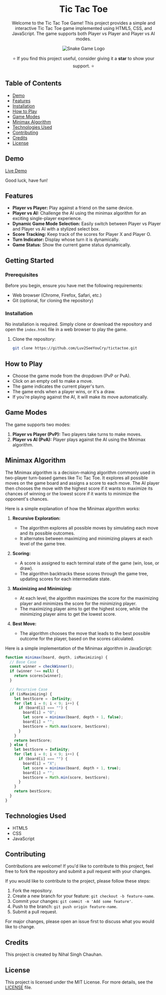<h1 align="center">Tic Tac Toe</h1>

<p align="center">
  Welcome to the Tic Tac Toe Game! This project provides a simple and interactive Tic Tac Toe game implemented using HTML5, CSS, and JavaScript. The game supports both Player vs Player and Player vs AI modes.
</p>

<p align="center">
  <img src="https://lh3.googleusercontent.com/y3Mp0ZW7r7v8Mo7IutRsqFLMh2Z6C_VAN_npDVIo8eDBA7lNDXCu76ztwNgSEgtMoj1v7AFKX0idGOP-eRC3P7FqLKQgqMtKd7I=s0" alt="Snake Game Logo">
</p>

<p align="center">
  ⭐️ If you find this project useful, consider giving it a <b>star</b> to show your support. ⭐
</p>

## Table of Contents

- [Demo](#demo)
- [Features](#features)
- [Installation](#getting-started)
- [How to Play](#how-to-play)
- [Game Modes](#game-modes)
- [Minimax Algorithm](#minimax-algorithm)
- [Technologies Used](#technologies-used)
- [Contributing](#contributing)
- [Credits](#credits)
- [License](#license)

## Demo

[Live Demo](https://Luv2SeeYouCry.github.io/tictactoe/)

Good luck, have fun!

## Features

- **Player vs Player:** Play against a friend on the same device.
- **Player vs AI:** Challenge the AI using the minimax algorithm for an exciting single-player experience.
- **Dynamic Game Mode Selection:** Easily switch between Player vs Player and Player vs AI with a stylized select box.
- **Score Tracking:** Keep track of the scores for Player X and Player O.
- **Turn Indicator:** Display whose turn it is dynamically.
- **Game Status:** Show the current game status dynamically.

## Getting Started

### Prerequisites

Before you begin, ensure you have met the following requirements:

- Web browser (Chrome, Firefox, Safari, etc.)
- Git (optional, for cloning the repository)

### Installation

No installation is required. Simply clone or download the repository and open the `index.html` file in a web browser to play the game.

1. Clone the repository:

   ```bash
   git clone https://github.com/Luv2SeeYouCry/tictactoe.git
   ```

## How to Play

- Choose the game mode from the dropdown (PvP or PvA).
- Click on an empty cell to make a move.
- The game indicates the current player's turn.
- The game ends when a player wins, or it's a draw.
- If you're playing against the AI, it will make its move automatically.

## Game Modes

The game supports two modes:

1. **Player vs Player (PvP):** Two players take turns to make moves.
2. **Player vs AI (PvA):** Player plays against the AI using the Minimax algorithm.

## Minimax Algorithm

The Minimax algorithm is a decision-making algorithm commonly used in two-player turn-based games like Tic Tac Toe. It explores all possible moves on the game board and assigns a score to each move. The AI player then chooses the move with the highest score if it wants to maximize its chances of winning or the lowest score if it wants to minimize the opponent's chances.

Here is a simple explanation of how the Minimax algorithm works:

1. **Recursive Exploration:**

   - The algorithm explores all possible moves by simulating each move and its possible outcomes.
   - It alternates between maximizing and minimizing players at each level of the game tree.

2. **Scoring:**

   - A score is assigned to each terminal state of the game (win, lose, or draw).
   - The algorithm backtracks these scores through the game tree, updating scores for each intermediate state.

3. **Maximizing and Minimizing:**

   - At each level, the algorithm maximizes the score for the maximizing player and minimizes the score for the minimizing player.
   - The maximizing player aims to get the highest score, while the minimizing player aims to get the lowest score.

4. **Best Move:**
   - The algorithm chooses the move that leads to the best possible outcome for the player, based on the scores calculated.

Here is a simple implementation of the Minimax algorithm in JavaScript:

```javascript
function minimax(board, depth, isMaximizing) {
  // Base Case
  const winner = checkWinner();
  if (winner !== null) {
    return scores[winner];
  }

  // Recursive Case
  if (isMaximizing) {
    let bestScore = -Infinity;
    for (let i = 0; i < 9; i++) {
      if (board[i] === "") {
        board[i] = "O";
        let score = minimax(board, depth + 1, false);
        board[i] = "";
        bestScore = Math.max(score, bestScore);
      }
    }
    return bestScore;
  } else {
    let bestScore = Infinity;
    for (let i = 0; i < 9; i++) {
      if (board[i] === "") {
        board[i] = "X";
        let score = minimax(board, depth + 1, true);
        board[i] = "";
        bestScore = Math.min(score, bestScore);
      }
    }
    return bestScore;
  }
}
```

## Technologies Used

- HTML5
- CSS
- JavaScript

## Contributing

Contributions are welcome! If you'd like to contribute to this project, feel free to fork the repository and submit a pull request with your changes.

If you would like to contribute to the project, please follow these steps:

1. Fork the repository.
2. Create a new branch for your feature: `git checkout -b feature-name`.
3. Commit your changes: `git commit -m 'Add some feature'`.
4. Push to the branch: `git push origin feature-name`.
5. Submit a pull request.

For major changes, please open an issue first to discuss what you would like to change.

## Credits

This project is created by Nihal Singh Chauhan.

## License

This project is licensed under the MIT License. For more details, see the [LICENSE](LICENSE) file.
